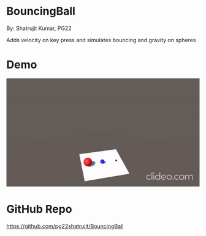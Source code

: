 # BouncingBall

By: Shatrujit Kumar, PG22

Adds velocity on key press and simulates bouncing and gravity on spheres

# Demo
![Bouncing balls animated](https://github.com/pg22shatrujit/BouncingBall/blob/main/bouncingBallDemo.gif)

# GitHub Repo
https://github.com/pg22shatrujit/BouncingBall
